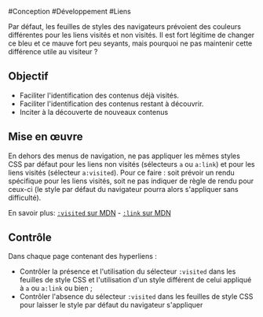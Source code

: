 
#Conception #Développement #Liens

Par défaut, les feuilles de styles des navigateurs prévoient des couleurs différentes pour les liens visités et non visités. Il est fort légitime de changer ce bleu et ce mauve fort peu seyants, mais pourquoi ne pas maintenir cette différence utile au visiteur ?

Objectif
--------

*   Faciliter l'identification des contenus déjà visités.
*   Faciliter l'identification des contenus restant à découvrir.
*   Inciter à la découverte de nouveaux contenus

Mise en œuvre
-------------

En dehors des menus de navigation, ne pas appliquer les mêmes styles CSS par défaut pour les liens non visités (sélecteurs `a` ou `a:link`) et pour les liens visités (sélecteur `a:visited`). Pour ce faire : soit prévoir un rendu spécifique pour les liens visités, soit ne pas indiquer de règle de rendu pour ceux-ci (le style par défaut du navigateur pourra alors s'appliquer sans difficulté).

En savoir plus: [`:visited` sur MDN](https://developer.mozilla.org/fr/docs/Web/CSS/:visited) - [`:link` sur MDN](https://developer.mozilla.org/fr/docs/Web/CSS/:link)

Contrôle
--------

Dans chaque page contenant des hyperliens :

*   Contrôler la présence et l'utilisation du sélecteur `:visited` dans les feuilles de style CSS et l'utilisation d'un style différent de celui appliqué à `a` ou `a:link` ou bien ;
*   Contrôler l'absence du sélecteur `:visited` dans les feuilles de style CSS pour laisser le style par défaut du navigateur s'appliquer
